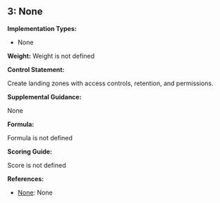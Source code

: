 ## 3: None

**Implementation Types:**
 
- None

**Weight:** Weight is not defined

**Control Statement:**

Create landing zones with access controls, retention, and permissions.

**Supplemental Guidance:**

None

**Formula:**

Formula is not defined

**Scoring Guide:**

Score is not defined

**References:**

- [None](None): None